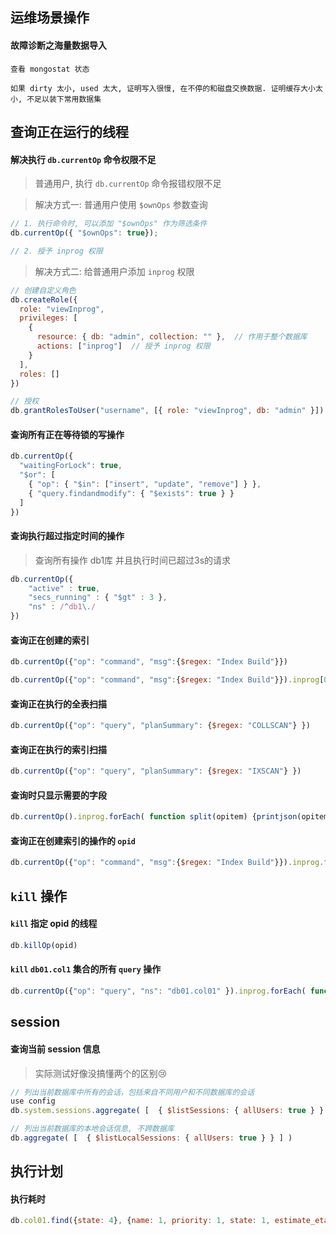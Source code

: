 ## 运维场景操作

#### 故障诊断之海量数据导入

```text
查看 mongostat 状态

如果 dirty 太小, used 太大, 证明写入很慢, 在不停的和磁盘交换数据. 证明缓存大小太小, 不足以装下常用数据集
```

## 查询正在运行的线程

#### 解决执行 `db.currentOp` 命令权限不足

> 普通用户, 执行 `db.currentOp` 命令报错权限不足

> 解决方式一: 普通用户使用 `$ownOps` 参数查询

```js
// 1. 执行命令时, 可以添加 "$ownOps" 作为筛选条件
db.currentOp({ "$ownOps": true});

// 2. 授予 inprog 权限
```

> 解决方式二: 给普通用户添加 `inprog` 权限

```js
// 创建自定义角色
db.createRole({
  role: "viewInprog",
  privileges: [
    {
      resource: { db: "admin", collection: "" },  // 作用于整个数据库
      actions: ["inprog"]  // 授予 inprog 权限
    }
  ],
  roles: []
})

// 授权
db.grantRolesToUser("username", [{ role: "viewInprog", db: "admin" }])
```

#### 查询所有正在等待锁的写操作

```javascript
db.currentOp({
  "waitingForLock": true,
  "$or": [
    { "op": { "$in": ["insert", "update", "remove"] } },
    { "query.findandmodify": { "$exists": true } }
  ]
})
```

#### 查询执行超过指定时间的操作

> 查询所有操作 db1库 并且执行时间已超过3s的请求

```js
db.currentOp({
	"active" : true,
	"secs_running" : { "$gt" : 3 },
	"ns" : /^db1\./
})
```

#### 查询正在创建的索引

```js
db.currentOp({"op": "command", "msg":{$regex: "Index Build"}})

db.currentOp({"op": "command", "msg":{$regex: "Index Build"}}).inprog[0].msg
```

#### 查询正在执行的全表扫描

```js
db.currentOp({"op": "query", "planSummary": {$regex: "COLLSCAN"} })
```

#### 查询正在执行的索引扫描

```js
db.currentOp({"op": "query", "planSummary": {$regex: "IXSCAN"} })
```


#### 查询时只显示需要的字段

```js
db.currentOp().inprog.forEach( function split(opitem) {printjson(opitem.opid)})
```

#### 查询正在创建索引的操作的 `opid`

```js
db.currentOp({"op": "command", "msg":{$regex: "Index Build"}}).inprog.forEach( function split(opitem) {printjson(opitem.opid)})
```

## `kill` 操作
#### `kill` 指定 opid 的线程

```js
db.killOp(opid)
```

#### `kill` `db01.col1` 集合的所有 `query` 操作

```js
db.currentOp({"op": "query", "ns": "db01.col01" }).inprog.forEach( function split(opitem) {db.killOp(opitem.opid)})
```

## session

#### 查询当前 session 信息

> 实际测试好像没搞懂两个的区别😢

```js
// 列出当前数据库中所有的会话，包括来自不同用户和不同数据库的会话
use config
db.system.sessions.aggregate( [  { $listSessions: { allUsers: true } } ] )

// 列出当前数据库的本地会话信息, 不跨数据库
db.aggregate( [  { $listLocalSessions: { allUsers: true } } ] )
```

## 执行计划

#### 执行耗时

```js
db.col01.find({state: 4}, {name: 1, priority: 1, state: 1, estimate_eta: 1}).limit(10000).sort({state: 1, priority: -1, estimate_eta: 1}).explain("executionStats").executionStats.executionTimeMillis
```